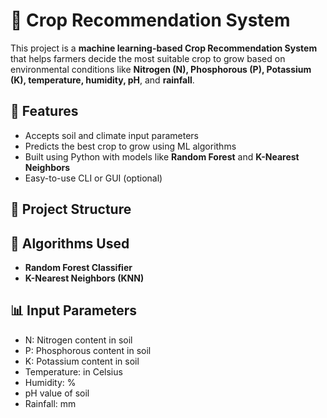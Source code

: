 # 🌾 Crop Recommendation System

This project is a **machine learning-based Crop Recommendation System** that helps farmers decide the most suitable crop to grow based on environmental conditions
like **Nitrogen (N), Phosphorous (P), Potassium (K), temperature, humidity, pH**, and **rainfall**.

## 🚀 Features

- Accepts soil and climate input parameters
- Predicts the best crop to grow using ML algorithms
- Built using Python with models like **Random Forest** and **K-Nearest Neighbors**
- Easy-to-use CLI or GUI (optional)

## 📁 Project Structure

## 🧪 Algorithms Used

- **Random Forest Classifier**
- **K-Nearest Neighbors (KNN)**

## 📊 Input Parameters

- N: Nitrogen content in soil
- P: Phosphorous content in soil
- K: Potassium content in soil
- Temperature: in Celsius
- Humidity: %
- pH value of soil
- Rainfall: mm



